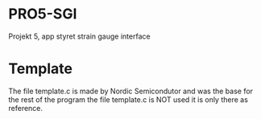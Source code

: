 # PRO5-SGI
Projekt 5, app styret strain gauge interface

# Template
The file template.c is made by Nordic Semicondutor and was the base for the rest of the program 
the file template.c is NOT used it is only there as reference.

